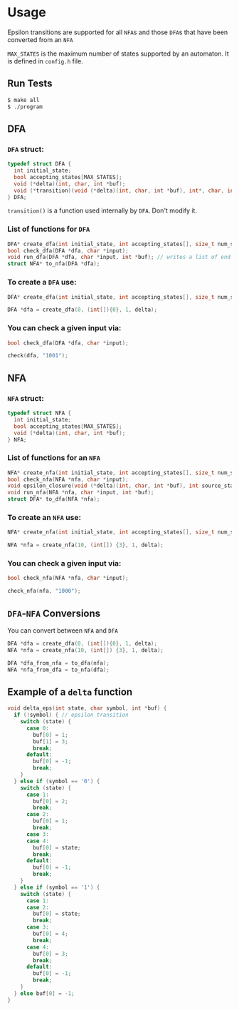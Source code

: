 # Usage

Epsilon transitions are supported for all `NFA`s and those `DFA`s that have been converted from an `NFA`

`MAX_STATES` is the maximum number of states supported by an automaton. It is defined in `config.h` file.

## Run Tests

```Bash
$ make all
$ ./program
```

## DFA

### `DFA` struct:

```C
typedef struct DFA {
  int initial_state;
  bool accepting_states[MAX_STATES];
  void (*delta)(int, char, int *buf);
  void (*transition)(void (*delta)(int, char, int *buf), int*, char, int*);
} DFA;
```

`transition()` is a function used internally by `DFA`. Don't modify it.

### List of functions for `DFA`

```C
DFA* create_dfa(int initial_state, int accepting_states[], size_t num_states, void (*delta)(int, char, int*));
bool check_dfa(DFA *dfa, char *input);
void run_dfa(DFA *dfa, char *input, int *buf); // writes a list of end states to buf
struct NFA* to_nfa(DFA *dfa);
```

### To create a `DFA` use:

```C
DFA* create_dfa(int initial_state, int accepting_states[], size_t num_states, void (*delta)(int, char, int*));

DFA *dfa = create_dfa(0, (int[]){0}, 1, delta);
```

### You can check a given input via:

```C
bool check_dfa(DFA *dfa, char *input);

check(dfa, "1001");
```

## NFA

### `NFA` struct:

```C
typedef struct NFA {
  int initial_state;
  bool accepting_states[MAX_STATES];
  void (*delta)(int, char, int *buf);
} NFA;
```

### List of functions for an `NFA`

```C
NFA* create_nfa(int initial_state, int accepting_states[], size_t num_states, void (*delta)(int, char, int*));
bool check_nfa(NFA *nfa, char *input);
void epsilon_closure(void (*delta)(int, char, int *buf), int source_states[], int *buf);
void run_nfa(NFA *nfa, char *input, int *buf);
struct DFA* to_dfa(NFA *nfa);
```

### To create an `NFA` use:

```C
NFA* create_nfa(int initial_state, int accepting_states[], size_t num_states, void (*delta)(int, char, int*));

NFA *nfa = create_nfa(10, (int[]) {3}, 1, delta);
```

### You can check a given input via:

```C
bool check_nfa(NFA *nfa, char *input);

check_nfa(nfa, "1000");
```

## `DFA`-`NFA` Conversions

You can convert between `NFA` and `DFA`

```C
DFA *dfa = create_dfa(0, (int[]){0}, 1, delta);
NFA *nfa = create_nfa(10, (int[]) {3}, 1, delta);

DFA *dfa_from_nfa = to_dfa(nfa);
NFA *nfa_from_dfa = to_nfa(dfa);
```

## Example of a `delta` function

```C
void delta_eps(int state, char symbol, int *buf) {
  if (!symbol) { // epsilon transition
    switch (state) {
      case 0:
        buf[0] = 1;
        buf[1] = 3;
        break;
      default:
        buf[0] = -1;
        break;
    }
  } else if (symbol == '0') {
    switch (state) {
      case 1:
        buf[0] = 2;
        break;
      case 2:
        buf[0] = 1;
        break;
      case 3:
      case 4:
        buf[0] = state;
        break;
      default:
        buf[0] = -1;
        break;
    }
  } else if (symbol == '1') {
    switch (state) {
      case 1:
      case 2:
        buf[0] = state;
        break;
      case 3:
        buf[0] = 4;
        break;
      case 4:
        buf[0] = 3;
        break;
      default:
        buf[0] = -1;
        break;
    }
  } else buf[0] = -1;
}
```
